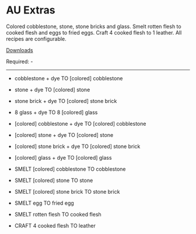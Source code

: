 AU Extras
==========

Colored cobblestone, stone, stone bricks and glass.
Smelt rotten flesh to cooked flesh and eggs to fried eggs.
Craft 4 cooked flesh to 1 leather.
All recipes are configurable.

[Downloads](http://au.qzx.com)

Required: -

***

* cobblestone + dye TO [colored] cobblestone
* stone + dye TO [colored] stone
* stone brick + dye TO [colored] stone brick
* 8 glass + dye TO 8 [colored] glass

* [colored] cobblestone + dye TO [colored] cobblestone
* [colored] stone + dye TO [colored] stone
* [colored] stone brick + dye TO [colored] stone brick
* [colored] glass + dye TO [colored] glass

* SMELT [colored] cobblestone TO cobblestone
* SMELT [colored] stone TO stone
* SMELT [colored] stone brick TO stone brick

* SMELT egg TO fried egg
* SMELT rotten flesh TO cooked flesh
* CRAFT 4 cooked flesh TO leather
